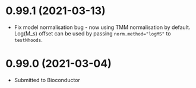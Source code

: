 # 0.99.1 (2021-03-13)
+ Fix model normalisation bug - now using TMM normalisation by default. Log(M_s) offset can be used by passing `norm.method="logMS"` to `testNhoods`.

# 0.99.0 (2021-03-04)
+ Submitted to Bioconductor

